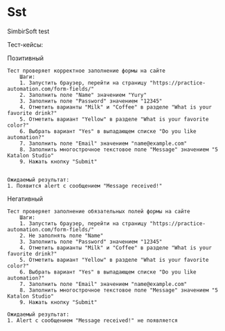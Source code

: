 # Sst
SimbirSoft test

Тест-кейсы:

Позитивный

    Тест проверяет корректное заполнение формы на сайте
        Шаги:
        1. Запустить браузер, перейти на страницу "https://practice-automation.com/form-fields/"
        2. Заполнить поле "Name" значением "Yury"
        3. Заполнить поле "Password" значением "12345"
        4. Отметить варианты "Milk" и "Coffee" в разделе "What is your favorite drink?"
        5. Отметить вариант "Yellow" в разделе "What is your favorite color?"
        6. Выбрать вариант "Yes" в выпадающем списке "Do you like automation?"
        7. Заполнить поле "Email" значением "name@example.com"
        8. Заполнить многострочное текстовое поле "Message" значением "5 Katalon Studio"
        9. Нажать кнопку "Submit"
    

    Ожидаемый результат:
    1. Появится alert с сообщением "Message received!"
    
Негативный
    
    Тест проверяет заполнение обязательных полей формы на сайте 
        Шаги:
        1. Запустить браузер, перейти на страницу "https://practice-automation.com/form-fields/"
        2. Не заполнять поле "Name"
        3. Заполнить поле "Password" значением "12345"
        4. Отметить варианты "Milk" и "Coffee" в разделе "What is your favorite drink?"
        5. Отметить вариант "Yellow" в разделе "What is your favorite color?"
        6. Выбрать вариант "Yes" в выпадающем списке "Do you like automation?"
        7. Заполнить поле "Email" значением "name@example.com"
        8. Заполнить многострочное текстовое поле "Message" значением "5 Katalon Studio"
        9. Нажать кнопку "Submit"
        
    Ожидаемый результат:
    1. Alert с сообщением "Message received!" не появляется
    

